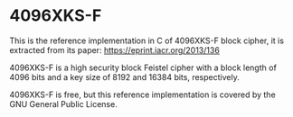 # 4096XKS-F

This is the reference implementation in C of 4096XKS-F block cipher, it is extracted from its paper: https://eprint.iacr.org/2013/136

4096XKS-F is a high security block Feistel cipher with a block length of 4096 bits and a key size of 8192 and 16384 bits, respectively.

4096XKS-F is free, but this reference implementation is covered by the GNU General Public License.

